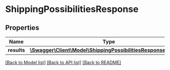 # ShippingPossibilitiesResponse

## Properties
Name | Type | Description | Notes
------------ | ------------- | ------------- | -------------
**results** | [**\Swagger\Client\Model\ShippingPossibilitiesResponseResults[]**](ShippingPossibilitiesResponseResults.md) |  | 

[[Back to Model list]](../README.md#documentation-for-models) [[Back to API list]](../README.md#documentation-for-api-endpoints) [[Back to README]](../README.md)


